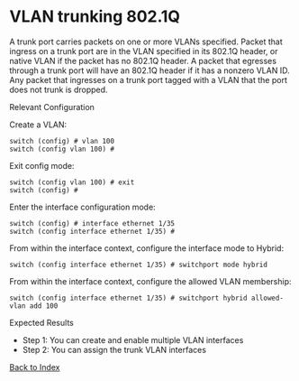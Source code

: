 # VLAN trunking 802.1Q

A trunk port carries packets on one or more VLANs specified. Packet that ingress on a trunk port are in the VLAN specified in its 802.1Q header, or native VLAN if the packet has no 802.1Q header. A packet that egresses through a trunk port will have an 802.1Q header if it has a nonzero VLAN ID. Any packet that ingresses on a trunk port tagged with a VLAN that the port does not trunk is dropped.

Relevant Configuration

Create a VLAN:

```
switch (config) # vlan 100
switch (config vlan 100) #
```

Exit config mode:

```
switch (config vlan 100) # exit
switch (config) #
```

Enter the interface configuration mode:

```
switch (config) # interface ethernet 1/35
switch (config interface ethernet 1/35) #
```

From within the interface context, configure the interface mode to Hybrid:

```
switch (config interface ethernet 1/35) # switchport mode hybrid
```

From within the interface context, configure the allowed VLAN membership:

```
switch (config interface ethernet 1/35) # switchport hybrid allowed-vlan add 100
```

Expected Results

* Step 1: You can create and enable multiple VLAN interfaces
* Step 2: You can assign the trunk VLAN interfaces

[Back to Index](../README.md)
